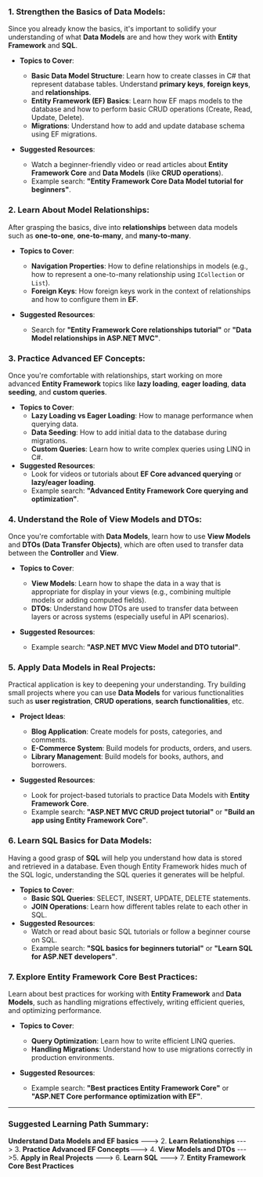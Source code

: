 ### 1. **Strengthen the Basics of Data Models**:

Since you already know the basics, it's important to solidify your understanding of what **Data Models** are and how they work with **Entity Framework** and **SQL**.

- **Topics to Cover**:
    
    - **Basic Data Model Structure**: Learn how to create classes in C# that represent database tables. Understand **primary keys**, **foreign keys**, and **relationships**.
    - **Entity Framework (EF) Basics**: Learn how EF maps models to the database and how to perform basic CRUD operations (Create, Read, Update, Delete).
    - **Migrations**: Understand how to add and update database schema using EF migrations.
- **Suggested Resources**:
    
    - Watch a beginner-friendly video or read articles about **Entity Framework Core** and **Data Models** (like **CRUD operations**).
    - Example search: **"Entity Framework Core Data Model tutorial for beginners"**.

### 2. **Learn About Model Relationships**:

After grasping the basics, dive into **relationships** between data models such as **one-to-one**, **one-to-many**, and **many-to-many**.

- **Topics to Cover**:
    
    - **Navigation Properties**: How to define relationships in models (e.g., how to represent a one-to-many relationship using `ICollection` or `List`).
    - **Foreign Keys**: How foreign keys work in the context of relationships and how to configure them in **EF**.
- **Suggested Resources**:
    
    - Search for **"Entity Framework Core relationships tutorial"** or **"Data Model relationships in ASP.NET MVC"**.

### 3. **Practice Advanced EF Concepts**:

Once you're comfortable with relationships, start working on more advanced **Entity Framework** topics like **lazy loading**, **eager loading**, **data seeding**, and **custom queries**.

- **Topics to Cover**:
    - **Lazy Loading vs Eager Loading**: How to manage performance when querying data.
    - **Data Seeding**: How to add initial data to the database during migrations.
    - **Custom Queries**: Learn how to write complex queries using LINQ in C#.
- **Suggested Resources**:
    - Look for videos or tutorials about **EF Core advanced querying** or **lazy/eager loading**.
    - Example search: **"Advanced Entity Framework Core querying and optimization"**.

### 4. **Understand the Role of View Models and DTOs**:

Once you're comfortable with **Data Models**, learn how to use **View Models** and **DTOs (Data Transfer Objects)**, which are often used to transfer data between the **Controller** and **View**.

- **Topics to Cover**:
    
    - **View Models**: Learn how to shape the data in a way that is appropriate for display in your views (e.g., combining multiple models or adding computed fields).
    - **DTOs**: Understand how DTOs are used to transfer data between layers or across systems (especially useful in API scenarios).
- **Suggested Resources**:
    
    - Example search: **"ASP.NET MVC View Model and DTO tutorial"**.

### 5. **Apply Data Models in Real Projects**:

Practical application is key to deepening your understanding. Try building small projects where you can use **Data Models** for various functionalities such as **user registration**, **CRUD operations**, **search functionalities**, etc.

- **Project Ideas**:
    
    - **Blog Application**: Create models for posts, categories, and comments.
    - **E-Commerce System**: Build models for products, orders, and users.
    - **Library Management**: Build models for books, authors, and borrowers.
- **Suggested Resources**:
    
    - Look for project-based tutorials to practice Data Models with **Entity Framework Core**.
    - Example search: **"ASP.NET MVC CRUD project tutorial"** or **"Build an app using Entity Framework Core"**.

### 6. **Learn SQL Basics for Data Models**:

Having a good grasp of **SQL** will help you understand how data is stored and retrieved in a database. Even though Entity Framework hides much of the SQL logic, understanding the SQL queries it generates will be helpful.

- **Topics to Cover**:
    - **Basic SQL Queries**: SELECT, INSERT, UPDATE, DELETE statements.
    - **JOIN Operations**: Learn how different tables relate to each other in SQL.
- **Suggested Resources**:
    - Watch or read about basic SQL tutorials or follow a beginner course on SQL.
    - Example search: **"SQL basics for beginners tutorial"** or **"Learn SQL for ASP.NET developers"**.

### 7. **Explore Entity Framework Core Best Practices**:

Learn about best practices for working with **Entity Framework** and **Data Models**, such as handling migrations effectively, writing efficient queries, and optimizing performance.

- **Topics to Cover**:
    
    - **Query Optimization**: Learn how to write efficient LINQ queries.
    - **Handling Migrations**: Understand how to use migrations correctly in production environments.
- **Suggested Resources**:
    
    - Example search: **"Best practices Entity Framework Core"** or **"ASP.NET Core performance optimization with EF"**.

---

### Suggested Learning Path Summary:

**Understand Data Models and EF basics** ---> 2. **Learn Relationships** ---> 3. **Practice Advanced EF Concepts**---> 4. **View Models and DTOs** --->5. **Apply in Real Projects** ---> 6. **Learn SQL** ---> 7. **Entity Framework Core Best Practices**